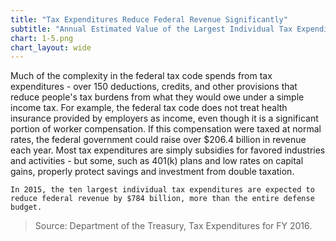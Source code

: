 ```yaml
---
title: "Tax Expenditures Reduce Federal Revenue Significantly"
subtitle: "Annual Estimated Value of the Largest Individual Tax Expenditures, Billions of Dollars, 2015"
chart: 1-5.png
chart_layout: wide
---
```

Much of the complexity in the federal tax code spends from tax expenditures - over 150 deductions, credits, and other provisions that reduce people's tax burdens from what they would owe under a simple income tax. For example, the federal tax code does not treat health insurance provided by employers as income, even though it is a significant portion of worker compensation. If this compensation were taxed at normal rates, the federal government could raise over $206.4 billion in revenue each year. Most tax expenditures are simply subsidies for favored industries and activities - but some, such as 401(k) plans and low rates on capital gains, properly protect savings and investment from double taxation.						

```
In 2015, the ten largest individual tax expenditures are expected to reduce federal revenue by $784 billion, more than the entire defense budget.						
```

> Source: Department of the Treasury, Tax Expenditures for FY 2016.
